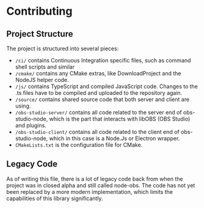 # Contributing

## Project Structure
The project is structured into several pieces:

- `/ci/` contains Continuous Integration specific files, such as command shell scripts and similar
- `/cmake/` contains any CMake extras, like DownloadProject and the NodeJS helper code.
- `/js/` contains TypeScript and compiled JavaScript code. Changes to the .ts files have to be compiled and uploaded to the repository again.
- `/source/` contains shared source code that both server and client are using.
- `/obs-studio-server/` contains all code related to the server end of obs-studio-node, which is the part that interacts with libOBS (OBS Studio) and plugins.
- `/obs-studio-client/` contains all code related to the client end of obs-studio-node, which in this case is a Node.Js or Electron wrapper.
- `CMakeLists.txt` is the configuration file for CMake.

## Legacy Code
As of writing this file, there is a lot of legacy code back from when the project was in closed alpha and still called node-obs. The code has not yet been replaced by a more modern implementation, which limits the capabilities of this library significantly.
